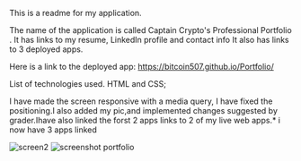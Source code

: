 This is a readme for my application. 

The name of the application is called Captain Crypto's Professional Portfolio . It has links to my resume, LinkedIn profile and contact info
It also has links to 3 deployed apps.

Here is a link to the deployed app: https://bitcoin507.github.io/Portfolio/

List of technologies used. HTML and CSS;

I have made the screen responsive with a media query, I have fixed the positioning.I also added my pic,and implemented changes suggested by grader.Ihave also linked the forst 2 apps links to 2 of my live web apps.* i now have 3 apps linked

 

![screen2](https://user-images.githubusercontent.com/39675578/167664519-5ef733dd-1fa7-4210-bce0-aee0ef97d36d.png)
![screenshot portfolio](https://user-images.githubusercontent.com/39675578/172655518-50f1170a-e7c5-4a5e-9889-dbce28dfefd7.png)
